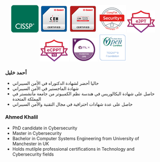 <p align="center">
  <img src="https://github.com/akhalil-qa/akhalil-qa/blob/main/cissp.png" width="90" title="CISSP">
  <img src="https://github.com/akhalil-qa/akhalil-qa/blob/main/ceh.png" width="90" title="CEH">
  <img src="https://github.com/akhalil-qa/akhalil-qa/blob/main/cehpractical.png" width="90" title="CEH Practical">
  <img src="https://github.com/akhalil-qa/akhalil-qa/blob/main/securityplus.png" width="90" title="Security+">
  <img src="https://github.com/akhalil-qa/akhalil-qa/blob/main/ejpt.png" width="90" title="eJPT">
  <img src="https://github.com/akhalil-qa/akhalil-qa/blob/main/ecppt.png" width="95" title="eCPPT">
  <img src="https://github.com/akhalil-qa/akhalil-qa/blob/main/itil4.png" width="90" title="ITIL4">
  <img src="https://github.com/akhalil-qa/akhalil-qa/blob/main/togaf9foundation.png" width="90" title="TOGAF 9 Foundation">
</p>

### أحمد خليل
* حاليا أحضر لشهادة الدكتوراه في الأمن السيبراني
* شهادة الماجستير في الأمن السيبراني
* حاصل على شهادة البكالوريس في هندسة نظم الكمبيوتر من جامعة مانشستر في المملكة المتحدة
*  حاصل على عدة شهادات احترافية في مجال التقنية والأمن السيبراني

### Ahmed Khalil
* PhD candidate in Cybersecurity
* Master in Cybersecurity
* Bachelor in Computer Systems Engineering from University of Manchester in UK
* Holds mutilple professional certifications in Technology and Cybersecurity fields
